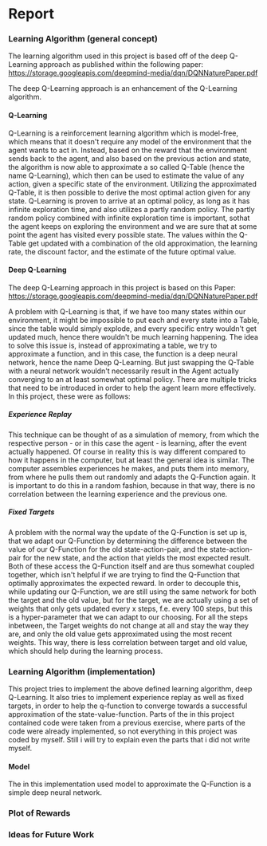 # Report



### Learning Algorithm (general concept)
The learning algorithm used in this project is based off of the deep Q-Learning approach as published within the following paper: https://storage.googleapis.com/deepmind-media/dqn/DQNNaturePaper.pdf

The deep Q-Learning approach is an enhancement of the Q-Learning algorithm. 

#### Q-Learning
Q-Learning is a reinforcement learning algorithm which is model-free, which means that it doesn't require any model of the environment that the agent wants to act in. Instead, based on the reward that the environment sends back to the agent, and also based on the previous action and state, the algorithm is now able to approximate a so called Q-Table (hence the name Q-Learning), which then can be used to estimate the value of any action, given a specific state of the environment. Utilizing the approximated Q-Table, it is then possible to derive the most optimal action given for any state. 
Q-Learning is proven to arrive at an optimal policy, as long as it has infinite exploration time, and also utilizes a partly random policy. The partly random policy combined with infinite exploration time is important, sothat the agent keeps on exploring the environment and we are sure that at some point the agent has visited every possible state.
The values within the Q-Table get updated with a combination of the old approximation, the learning rate, the discount factor, and the estimate of the future optimal value.

#### Deep Q-Learning
The deep Q-Learning approach in this project is based on this Paper:
https://storage.googleapis.com/deepmind-media/dqn/DQNNaturePaper.pdf

A problem with Q-Learning is that, if we have too many states within our environment, it might be impossible to put each and every state into a Table, since the table would simply explode, and every specific entry wouldn't get updated much, hence there wouldn't be much learning happening.
The idea to solve this issue is, instead of approximating a table, we try to approximate a function, and in this case, the function is a deep neural network, hence the name Deep Q-Learning.
But just swapping the Q-Table with a neural network wouldn't necessarily result in the Agent actually converging to an at least somewhat optimal policy. There are multiple tricks that need to be introduced in order to help the agent learn more effectively. In this project, these were as follows:

##### Experience Replay
This technique can be thought of as a simulation of memory, from which the respective person - or in this case the agent - is learning, after the event actually happened. Of course in reality this is way different compared to how it happens in the computer, but at least the general idea is similar. The computer assembles experiences he makes, and puts them into memory, from where he pulls them out randomly and adapts the Q-Function again. It is important to do this in a random fashion, because in that way, there is no correlation between the learning experience and the previous one.

##### Fixed Targets
A problem with the normal way the update of the Q-Function is set up is, that we adapt our Q-Function by determining the difference between the value of our Q-Function for the old state-action-pair, and the state-action-pair for the new state, and the action that yields the most expected result. Both of these access the Q-Function itself and are thus somewhat coupled together, which isn't helpful if we are trying to find the Q-Function that optimally approximates the expected reward. 
In order to decouple this, while updating our Q-Function, we are still using the same network for both the target and the old value, but for the target, we are actually using a set of weights that only gets updated every x steps, f.e. every 100 steps, but this is a hyper-parameter that we can adapt to our choosing. For all the steps inbetween, the Target weights do not change at all and stay the way they are, and only the old value gets approximated using the most recent weights.
This way, there is less correlation between target and old value, which should help during the learning process.



### Learning Algorithm (implementation)

This project tries to implement the above defined learning algorithm, deep Q-Learning. It also tries to implement experience replay as well as fixed targets, in order to help the q-function to converge towards a successful approximation of the state-value-function. 
Parts of the in this project contained code were taken from a previous exercise, where parts of the code were already implemented, so not everything in this project was coded by myself. Still i will try to explain even the parts that i did not write myself.

#### Model

The in this implementation used model to approximate the Q-Function is a simple deep neural network. 


### Plot of Rewards


### Ideas for Future Work
